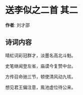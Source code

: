 # 送李似之二首  其二

**作者**: 刘才邵

## 诗词内容

晴虹词彩冠群才，淡墨名高北斗魁。

史笔继闻登左省，庙谟今复赞中台。

方传召命驰三节，顿使清风动九垓。

想见君王偏注意，鳯池虚位待公来。

